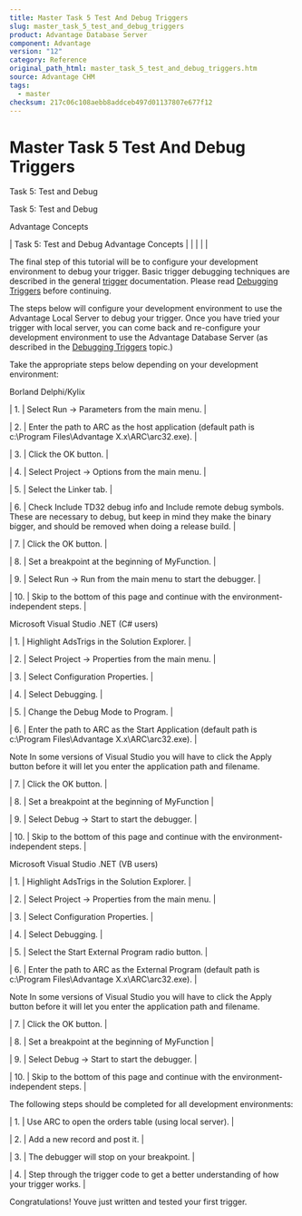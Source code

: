 ```yaml
---
title: Master Task 5 Test And Debug Triggers
slug: master_task_5_test_and_debug_triggers
product: Advantage Database Server
component: Advantage
version: "12"
category: Reference
original_path_html: master_task_5_test_and_debug_triggers.htm
source: Advantage CHM
tags:
  - master
checksum: 217c06c108aebb8addceb497d01137807e677f12
---
```


# Master Task 5 Test And Debug Triggers

Task 5: Test and Debug

Task 5: Test and Debug

Advantage Concepts

| Task 5: Test and Debug  Advantage Concepts |  |  |  |  |

The final step of this tutorial will be to configure your development environment to debug your trigger. Basic trigger debugging techniques are described in the general [trigger](master_triggers.md) documentation. Please read [Debugging Triggers](master_debugging_triggers.md) before continuing.

The steps below will configure your development environment to use the Advantage Local Server to debug your trigger. Once you have tried your trigger with local server, you can come back and re-configure your development environment to use the Advantage Database Server (as described in the [Debugging Triggers](master_debugging_triggers.md) topic.)

Take the appropriate steps below depending on your development environment:

Borland Delphi/Kylix

| 1. | Select Run -> Parameters from the main menu. |

| 2. | Enter the path to ARC as the host application (default path is c:\Program Files\Advantage X.x\ARC\arc32.exe). |

| 3. | Click the OK button. |

| 4. | Select Project -> Options from the main menu. |

| 5. | Select the Linker tab. |

| 6. | Check Include TD32 debug info and Include remote debug symbols. These are necessary to debug, but keep in mind they make the binary bigger, and should be removed when doing a release build. |

| 7. | Click the OK button. |

| 8. | Set a breakpoint at the beginning of MyFunction. |

| 9. | Select Run -> Run from the main menu to start the debugger. |

| 10. | Skip to the bottom of this page and continue with the environment-independent steps. |

Microsoft Visual Studio .NET (C# users)

| 1. | Highlight AdsTrigs in the Solution Explorer. |

| 2. | Select Project -> Properties from the main menu. |

| 3. | Select Configuration Properties. |

| 4. | Select Debugging. |

| 5. | Change the Debug Mode to Program. |

| 6. | Enter the path to ARC as the Start Application (default path is c:\Program Files\Advantage X.x\ARC\arc32.exe). |

Note In some versions of Visual Studio you will have to click the Apply button before it will let you enter the application path and filename.

| 7. | Click the OK button. |

| 8. | Set a breakpoint at the beginning of MyFunction |

| 9. | Select Debug -> Start to start the debugger. |

| 10. | Skip to the bottom of this page and continue with the environment-independent steps. |

Microsoft Visual Studio .NET (VB users)

| 1. | Highlight AdsTrigs in the Solution Explorer. |

| 2. | Select Project -> Properties from the main menu. |

| 3. | Select Configuration Properties. |

| 4. | Select Debugging. |

| 5. | Select the Start External Program radio button. |

| 6. | Enter the path to ARC as the External Program (default path is c:\Program Files\Advantage X.x\ARC\arc32.exe). |

Note In some versions of Visual Studio you will have to click the Apply button before it will let you enter the application path and filename.

| 7. | Click the OK button. |

| 8. | Set a breakpoint at the beginning of MyFunction |

| 9. | Select Debug -> Start to start the debugger. |

| 10. | Skip to the bottom of this page and continue with the environment-independent steps. |

The following steps should be completed for all development environments:

| 1. | Use ARC to open the orders table (using local server). |

| 2. | Add a new record and post it. |

| 3. | The debugger will stop on your breakpoint. |

| 4. | Step through the trigger code to get a better understanding of how your trigger works. |

Congratulations! Youve just written and tested your first trigger.
